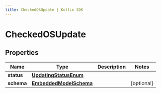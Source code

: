 ```yaml
---
title: CheckedOSUpdate | Kotlin SDK
---
```



# CheckedOSUpdate

## Properties
Name | Type | Description | Notes
------------ | ------------- | ------------- | -------------
**status** | [**UpdatingStatusEnum**](UpdatingStatusEnum) |  | 
**schema** | [**EmbeddedModelSchema**](EmbeddedModelSchema) |  |  [optional]



